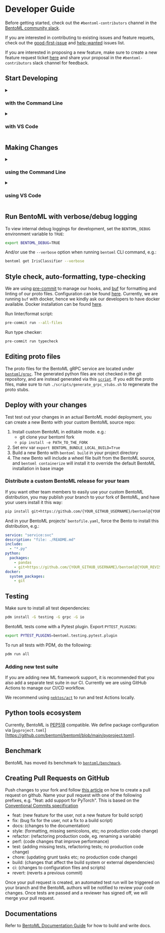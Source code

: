 # Developer Guide

Before getting started, check out the `#bentoml-contributors` channel in the
[BentoML community slack](https://l.bentoml.com/join-slack).

If you are interested in contributing to existing issues and feature requets,
check out the
[good-first-issue](https://github.com/bentoml/BentoML/issues?q=is%3Aopen+is%3Aissue+label%3Agood-first-issue)
and
[help-wanted](https://github.com/bentoml/BentoML/issues?q=is%3Aopen+is%3Aissue+label%3Ahelp-wanted)
issues list.

If you are interested in proposing a new feature, make sure to create a new
feature request ticket
[here](https://github.com/bentoml/BentoML/issues/new/choose) and share your
proposal in the `#bentoml-contributors` slack channel for feedback.

## Start Developing

<details><summary><h3>with the Command Line</h3></summary>

1. Make sure to have [Git](https://git-scm.com/),
   [pip](https://pip.pypa.io/en/stable/installation/),
   [Python3.8+](https://www.python.org/downloads/), and
   [PDM](https://pdm.fming.dev/latest/) installed.

   Optionally, make sure to have [GNU Make](https://www.gnu.org/software/make/)
   available on your system if you aren't using a UNIX-based system for a better
   developer experience. If you don't want to use `make` then please refer to
   the [Makefile](./Makefile) for specific commands on a given make target.

2. Fork the BentoML project on [GitHub](https://github.com/bentoml/BentoML).

3. Clone the source code from your fork of BentoML's GitHub repository:

   ```bash
   git clone git@github.com:username/BentoML.git && cd BentoML
   ```

4. Add the BentoML upstream remote to your local BentoML clone:

   ```bash
   git remote add upstream git@github.com:bentoml/BentoML.git
   ```

5. Configure git to pull from the upstream remote:

   ```bash
   git switch main # ensure you're on the main branch
   git fetch upstream --tags
   git branch --set-upstream-to=upstream/main
   ```

6. Install BentoML in editable and all development dependencies:

   ```bash
   pdm install -G docs -G tooling -G testing -G io -G grpc -G triton -G tracing -G monitor-otlp -G grpc-reflection -G grpc-channelz -G aws
   pre-commit install
   pip install -e .
   ```

   This installs BentoML with editable mode via `pdm` and development
   dependencies in a isolated environment. If you wish not to setup within an
   isolated environment, pass `--no-isolation` to pdm

   > **Note**: Make sure to prepend `pdm run` to all commands within this guide
   > if you are using isolated environment via `pdm`.

7. Test the BentoML installation either with `bash`:

   ```bash
   bentoml --version
   ```

   or in a Python session:

   ```python
   import bentoml
   print(bentoml.__version__)
   ```

</details>

<details><summary><h3>with VS Code</h3></summary>

1. Confirm that you have the following installed:

   - [Python3.8+](https://www.python.org/downloads/)
   - VS Code with the
     [Python](https://marketplace.visualstudio.com/items?itemName=ms-python.python)
     and
     [Pylance](https://marketplace.visualstudio.com/items?itemName=ms-python.vscode-pylance)
     extensions

2. Fork the BentoML project on [GitHub](https://github.com/bentoml/BentoML).

3. Clone the GitHub repository:

   1. Open the command palette with Ctrl+Shift+P and type in 'clone'.
   2. Select 'Git: Clone(Recursive)'.
   3. Clone BentoML.

4. Add an BentoML upstream remote:

   1. Open the command palette and enter 'add remote'.
   2. Select 'Git: Add Remote'.
   3. Press enter to select 'Add remote' from GitHub.
   4. Enter https://github.com/bentoml/BentoML.git to select the BentoML
      repository.
   5. Name your remote 'upstream'.

5. Pull from the BentoML upstream remote to your main branch:

   1. Open the command palette and enter 'checkout'.
   2. Select 'Git: Checkout to...'
   3. Choose 'main' to switch to the main branch.
   4. Open the command palette again and enter 'pull from'.
   5. Click on 'Git: Pull from...'
   6. Select 'upstream'.

6. Open a new terminal by clicking the Terminal dropdown at the top of the
   window, followed by the 'New Terminal' option. Next, add a virtual
   environment with this command:
   ```bash
   python -m venv .venv
   ```
7. Click yes if a popup suggests switching to the virtual environment.
   Otherwise, go through these steps:

   1. Open any python file in the directory.
   2. Select the interpreter selector on the blue status bar at the bottom of
      the editor.
      ![vscode-status-bar](https://user-images.githubusercontent.com/489344/166984038-75f1f4bd-c896-43ee-a7ee-1b57fda359a3.png)

   3. Switch to the path that includes .venv from the dropdown at the top.
      ![vscode-select-venv](https://user-images.githubusercontent.com/489344/166984060-170d25f5-a91f-41d3-96f4-4db3c21df7c8.png)

8. Update your PowerShell execution policies. Win+x followed by the 'a' key
   opens the admin Windows PowerShell. Enter the following command to allow the
   virtual environment activation script to run:
   ```
   Set-ExecutionPolicy -ExecutionPolicy RemoteSigned -Scope CurrentUser
   ```
   </details>

## Making Changes

<details><summary><h3>using the Command Line</h3></summary>

1. Make sure you're on the main branch.

   ```bash
   git switch main
   ```

2. Use the git pull command to retrieve content from the BentoML Github
   repository.

   ```bash
   git pull
   ```

3. Create a new branch and switch to it.

   ```bash
   git switch -c my-new-branch-name
   ```

4. Make your changes!

5. Use the git add command to save the state of files you have changed.

   ```bash
   git add <names of the files you have changed>
   ```

6. Commit your changes.

   ```bash
   git commit
   ```

7. Push all changes to your fork on GitHub.
   ```bash
   git push
   ```
   </details>

<details><summary><h3>using VS Code</h3></summary>

1. Switch to the main branch:

   1. Open the command palette with Ctrl+Shift+P.
   2. Search for 'Git: Checkout to...'
   3. Select 'main'.

2. Pull from the upstream remote:

   1. Open the command palette.
   2. Enter and select 'Git: Pull...'
   3. Select 'upstream'.

3. Create and change to a new branch:

   1. Type in 'Git: Create Branch...' in the command palette.
   2. Enter a branch name.

4. Make your changes!

5. Stage all your changes:

   1. Enter and select 'Git: Stage All Changes...' in the command palette.

6. Commit your changes:

   1. Open the command palette and enter 'Git: Commit'.

7. Push your changes:
   1. Enter and select 'Git: Push...' in the command palette.

</details>

## Run BentoML with verbose/debug logging

To view internal debug loggings for development, set the `BENTOML_DEBUG`
environment variable to `TRUE`:

```bash
export BENTOML_DEBUG=TRUE
```

And/or use the `--verbose` option when running `bentoml` CLI command, e.g.:

```bash
bentoml get IrisClassifier --verbose
```

## Style check, auto-formatting, type-checking

We are using [pre-commit](https://pre-commit.com/) to manage our hooks, and
[buf](https://github.com/bufbuild/buf) for formatting and linting of our proto
files. Configuration can be found [here](./bentoml/grpc/buf.yaml). Currently, we
are running `buf` with docker, hence we kindly ask our developers to have docker
available. Docker installation can be found
[here](https://docs.docker.com/get-docker/).

Run linter/format script:

```bash
pre-commit run --all-files
```

Run type checker:

```bash
pre-commit run typecheck
```

## Editing proto files

The proto files for the BentoML gRPC service are located under
[`bentoml/grpc`](./bentoml/grpc/). The generated python files are not checked in
the git repository, and are instead generated via this
[`script`](./scripts/generate_grpc_stubs.sh). If you edit the proto files, make
sure to run `./scripts/generate_grpc_stubs.sh` to regenerate the proto stubs.

## Deploy with your changes

Test test out your changes in an actual BentoML model deployment, you can create
a new Bento with your custom BentoML source repo:

1. Install custom BentoML in editable mode. e.g.:
   - git clone your bentoml fork
   - `pip install -e PATH_TO_THE_FORK`
2. Set env var `export BENTOML_BUNDLE_LOCAL_BUILD=True`
3. Build a new Bento with `bentoml build` in your project directory
4. The new Bento will include a wheel file built from the BentoML source, and
   `bentoml containerize` will install it to override the default BentoML
   installation in base image

### Distribute a custom BentoML release for your team

If you want other team members to easily use your custom BentoML distribution,
you may publish your branch to your fork of BentoML, and have your users install
it this way:

```bash
pip install git+https://github.com/{YOUR_GITHUB_USERNAME}/bentoml@{YOUR_REVISION}
```

And in your BentoML projects' `bentofile.yaml`, force the Bento to install this
distribution, e.g.:

```yaml
service: "service:svc"
description: "file: ./README.md"
include:
  - "*.py"
python:
  packages:
    - pandas
    - git+https://github.com/{YOUR_GITHUB_USERNAME}/bentoml@{YOUR_REVISION}
docker:
  system_packages:
    - git
```

## Testing

Make sure to install all test dependencies:

```bash
pdm install -G testing -G grpc -G io
```

BentoML tests come with a Pytest plugin. Export `PYTEST_PLUGINS`:

```bash
export PYTEST_PLUGINS=bentoml.testing.pytest.plugin
```

To run all tests with PDM, do the following:

```bash
pdm run all
```

### Adding new test suite

If you are adding new ML framework support, it is recommended that you also add
a separate test suite in our CI. Currently we are using GitHub Actions to manage
our CI/CD workflow.

We recommend using [`nektos/act`](https://github.com/nektos/act) to run and test
Actions locally.

## Python tools ecosystem

Currently, BentoML is [PEP518](https://www.python.org/dev/peps/pep-0518/)
compatible. We define package configuration via
[`pyproject.toml`][https://github.com/bentoml/bentoml/blob/main/pyproject.toml].

## Benchmark

BentoML has moved its benchmark to
[`bentoml/benchmark`](https://github.com/bentoml/benchmark).

## Creating Pull Requests on GitHub

Push changes to your fork and follow
[this article](https://help.github.com/en/articles/creating-a-pull-request) on
how to create a pull request on github. Name your pull request with one of the
following prefixes, e.g. "feat: add support for PyTorch". This is based on the
[Conventional Commits specification](https://www.conventionalcommits.org/en/v1.0.0/#summary)

- feat: (new feature for the user, not a new feature for build script)
- fix: (bug fix for the user, not a fix to a build script)
- docs: (changes to the documentation)
- style: (formatting, missing semicolons, etc; no production code change)
- refactor: (refactoring production code, eg. renaming a variable)
- perf: (code changes that improve performance)
- test: (adding missing tests, refactoring tests; no production code change)
- chore: (updating grunt tasks etc; no production code change)
- build: (changes that affect the build system or external dependencies)
- ci: (changes to configuration files and scripts)
- revert: (reverts a previous commit)

Once your pull request is created, an automated test run will be triggered on
your branch and the BentoML authors will be notified to review your code
changes. Once tests are passed and a reviewer has signed off, we will merge your
pull request.

## Documentations

Refer to [BentoML Documentation Guide](./docs/README.md) for how to build and
write docs.

